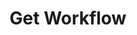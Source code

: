 ---
title: Get Workflow
excerpt: Retrieves the [Workflow](#schema_workflow) object for a valid identifier.
api:
  file: botpress-api.json
  operationId: getWorkflow
deprecated: false
hidden: false
metadata:
  title: ''
  description: ''
  robots: index
next:
  description: ''
---